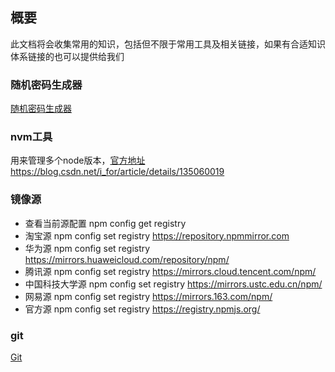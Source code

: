 ## 概要

此文档将会收集常用的知识，包括但不限于常用工具及相关链接，如果有合适知识体系链接的也可以提供给我们

### 随机密码生成器

[随机密码生成器](http://www.chahuo.com/token-generator.html)

### nvm工具

用来管理多个node版本，[官方地址](https://nvm.uihtm.com/) <br>
https://blog.csdn.net/i_for/article/details/135060019

### 镜像源

- 查看当前源配置
  npm config get registry
- 淘宝源
  npm config set registry https://repository.npmmirror.com
- 华为源
  npm config set registry https://mirrors.huaweicloud.com/repository/npm/
- 腾讯源
  npm config set registry https://mirrors.cloud.tencent.com/npm/
- 中国科技大学源
  npm config set registry https://mirrors.ustc.edu.cn/npm/
- 网易源
  npm config set registry https://mirrors.163.com/npm/
- 官方源
  npm config set registry https://registry.npmjs.org/

### git

[Git](https://git-scm.com/downloads)

